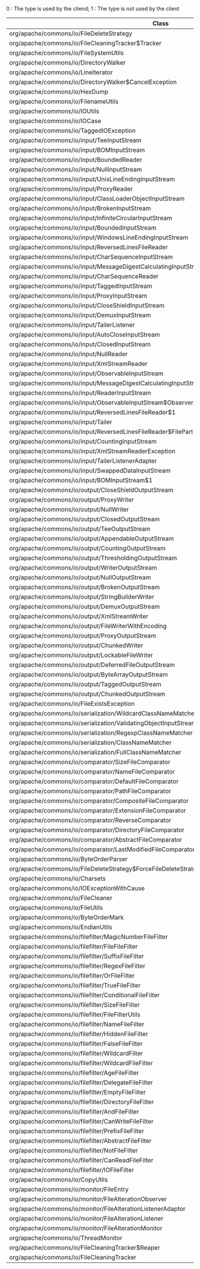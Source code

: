 0 : The type is used by the cliend; 1 : The type is not used by the client

|Class                                                                                           |Status|Accumulo|Deeplearning4j|Spoon|Webmagic|Spring|
|------------------------------------------------------------------------------------------------|------|--------|--------------|-----|--------|------|
|org/apache/commons/io/FileDeleteStrategy                                                        |1     |1       |1             |1    |1       |1     |
|org/apache/commons/io/FileCleaningTracker$Tracker                                               |1     |1       |1             |1    |1       |1     |
|org/apache/commons/io/FileSystemUtils                                                           |1     |1       |1             |1    |1       |1     |
|org/apache/commons/io/DirectoryWalker                                                           |1     |1       |1             |1    |1       |1     |
|org/apache/commons/io/LineIterator                                                              |1     |1       |1             |1    |1       |1     |
|org/apache/commons/io/DirectoryWalker$CancelException                                           |1     |1       |1             |1    |1       |1     |
|org/apache/commons/io/HexDump                                                                   |1     |1       |1             |1    |1       |1     |
|org/apache/commons/io/FilenameUtils                                                             |1     |0       |1             |1    |1       |1     |
|org/apache/commons/io/IOUtils                                                                   |1     |0       |0             |0    |0       |0     |
|org/apache/commons/io/IOCase                                                                    |1     |1       |1             |1    |1       |1     |
|org/apache/commons/io/TaggedIOException                                                         |1     |1       |1             |1    |1       |1     |
|org/apache/commons/io/input/TeeInputStream                                                      |1     |1       |1             |1    |1       |1     |
|org/apache/commons/io/input/BOMInputStream                                                      |1     |1       |1             |1    |1       |1     |
|org/apache/commons/io/input/BoundedReader                                                       |1     |1       |1             |1    |1       |1     |
|org/apache/commons/io/input/NullInputStream                                                     |1     |1       |1             |1    |1       |1     |
|org/apache/commons/io/input/UnixLineEndingInputStream                                           |1     |1       |1             |1    |1       |1     |
|org/apache/commons/io/input/ProxyReader                                                         |1     |1       |1             |1    |1       |1     |
|org/apache/commons/io/input/ClassLoaderObjectInputStream                                        |1     |1       |1             |1    |1       |1     |
|org/apache/commons/io/input/BrokenInputStream                                                   |1     |1       |1             |1    |1       |1     |
|org/apache/commons/io/input/InfiniteCircularInputStream                                         |1     |1       |1             |1    |1       |1     |
|org/apache/commons/io/input/BoundedInputStream                                                  |1     |1       |1             |1    |1       |1     |
|org/apache/commons/io/input/WindowsLineEndingInputStream                                        |1     |1       |1             |1    |1       |1     |
|org/apache/commons/io/input/ReversedLinesFileReader                                             |1     |1       |1             |1    |1       |0     |
|org/apache/commons/io/input/CharSequenceInputStream                                             |1     |1       |1             |1    |1       |1     |
|org/apache/commons/io/input/MessageDigestCalculatingInputStream                                 |1     |1       |1             |1    |1       |1     |
|org/apache/commons/io/input/CharSequenceReader                                                  |1     |1       |1             |1    |1       |1     |
|org/apache/commons/io/input/TaggedInputStream                                                   |1     |1       |1             |1    |1       |1     |
|org/apache/commons/io/input/ProxyInputStream                                                    |1     |1       |1             |1    |1       |1     |
|org/apache/commons/io/input/CloseShieldInputStream                                              |1     |1       |1             |1    |1       |1     |
|org/apache/commons/io/input/DemuxInputStream                                                    |1     |1       |1             |1    |1       |1     |
|org/apache/commons/io/input/TailerListener                                                      |1     |1       |1             |1    |1       |1     |
|org/apache/commons/io/input/AutoCloseInputStream                                                |1     |1       |1             |1    |1       |1     |
|org/apache/commons/io/input/ClosedInputStream                                                   |1     |1       |1             |1    |1       |1     |
|org/apache/commons/io/input/NullReader                                                          |1     |1       |1             |1    |1       |1     |
|org/apache/commons/io/input/XmlStreamReader                                                     |1     |1       |1             |1    |1       |1     |
|org/apache/commons/io/input/ObservableInputStream                                               |1     |1       |1             |1    |1       |1     |
|org/apache/commons/io/input/MessageDigestCalculatingInputStream$MessageDigestMaintainingObserver|1     |1       |1             |1    |1       |1     |
|org/apache/commons/io/input/ReaderInputStream                                                   |1     |1       |1             |1    |1       |1     |
|org/apache/commons/io/input/ObservableInputStream$Observer                                      |1     |1       |1             |1    |1       |1     |
|org/apache/commons/io/input/ReversedLinesFileReader$1                                           |1     |1       |1             |1    |1       |1     |
|org/apache/commons/io/input/Tailer                                                              |1     |1       |1             |1    |1       |1     |
|org/apache/commons/io/input/ReversedLinesFileReader$FilePart                                    |1     |1       |1             |1    |1       |1     |
|org/apache/commons/io/input/CountingInputStream                                                 |1     |1       |1             |1    |1       |1     |
|org/apache/commons/io/input/XmlStreamReaderException                                            |1     |1       |1             |1    |1       |1     |
|org/apache/commons/io/input/TailerListenerAdapter                                               |1     |1       |1             |1    |1       |1     |
|org/apache/commons/io/input/SwappedDataInputStream                                              |1     |1       |1             |1    |1       |1     |
|org/apache/commons/io/input/BOMInputStream$1                                                    |1     |1       |1             |1    |1       |1     |
|org/apache/commons/io/output/CloseShieldOutputStream                                            |1     |1       |1             |1    |1       |1     |
|org/apache/commons/io/output/ProxyWriter                                                        |1     |1       |1             |1    |1       |1     |
|org/apache/commons/io/output/NullWriter                                                         |1     |1       |1             |1    |1       |1     |
|org/apache/commons/io/output/ClosedOutputStream                                                 |1     |1       |1             |1    |1       |1     |
|org/apache/commons/io/output/TeeOutputStream                                                    |1     |1       |1             |1    |1       |1     |
|org/apache/commons/io/output/AppendableOutputStream                                             |1     |1       |1             |1    |1       |1     |
|org/apache/commons/io/output/CountingOutputStream                                               |1     |1       |1             |1    |1       |1     |
|org/apache/commons/io/output/ThresholdingOutputStream                                           |1     |1       |1             |1    |1       |1     |
|org/apache/commons/io/output/WriterOutputStream                                                 |1     |1       |1             |1    |1       |1     |
|org/apache/commons/io/output/NullOutputStream                                                   |1     |1       |1             |0    |1       |1     |
|org/apache/commons/io/output/BrokenOutputStream                                                 |1     |1       |1             |1    |1       |1     |
|org/apache/commons/io/output/StringBuilderWriter                                                |1     |1       |1             |1    |1       |1     |
|org/apache/commons/io/output/DemuxOutputStream                                                  |1     |1       |1             |1    |1       |1     |
|org/apache/commons/io/output/XmlStreamWriter                                                    |1     |1       |1             |1    |1       |1     |
|org/apache/commons/io/output/FileWriterWithEncoding                                             |1     |1       |1             |1    |1       |1     |
|org/apache/commons/io/output/ProxyOutputStream                                                  |1     |1       |1             |1    |1       |1     |
|org/apache/commons/io/output/ChunkedWriter                                                      |1     |1       |1             |1    |1       |1     |
|org/apache/commons/io/output/LockableFileWriter                                                 |1     |1       |1             |1    |1       |1     |
|org/apache/commons/io/output/DeferredFileOutputStream                                           |1     |1       |1             |1    |1       |1     |
|org/apache/commons/io/output/ByteArrayOutputStream                                              |1     |1       |1             |1    |1       |1     |
|org/apache/commons/io/output/TaggedOutputStream                                                 |1     |1       |1             |1    |1       |1     |
|org/apache/commons/io/output/ChunkedOutputStream                                                |1     |1       |1             |1    |1       |1     |
|org/apache/commons/io/FileExistsException                                                       |1     |1       |1             |1    |1       |1     |
|org/apache/commons/io/serialization/WildcardClassNameMatcher                                    |1     |1       |1             |1    |1       |1     |
|org/apache/commons/io/serialization/ValidatingObjectInputStream                                 |1     |1       |1             |1    |1       |1     |
|org/apache/commons/io/serialization/RegexpClassNameMatcher                                      |1     |1       |1             |1    |1       |1     |
|org/apache/commons/io/serialization/ClassNameMatcher                                            |1     |1       |1             |1    |1       |1     |
|org/apache/commons/io/serialization/FullClassNameMatcher                                        |1     |1       |1             |1    |1       |1     |
|org/apache/commons/io/comparator/SizeFileComparator                                             |1     |1       |1             |1    |1       |1     |
|org/apache/commons/io/comparator/NameFileComparator                                             |1     |1       |1             |1    |1       |1     |
|org/apache/commons/io/comparator/DefaultFileComparator                                          |1     |1       |1             |1    |1       |1     |
|org/apache/commons/io/comparator/PathFileComparator                                             |1     |1       |1             |1    |1       |1     |
|org/apache/commons/io/comparator/CompositeFileComparator                                        |1     |1       |1             |1    |1       |1     |
|org/apache/commons/io/comparator/ExtensionFileComparator                                        |1     |1       |1             |1    |1       |1     |
|org/apache/commons/io/comparator/ReverseComparator                                              |1     |1       |1             |1    |1       |1     |
|org/apache/commons/io/comparator/DirectoryFileComparator                                        |1     |1       |1             |1    |1       |1     |
|org/apache/commons/io/comparator/AbstractFileComparator                                         |1     |1       |1             |1    |1       |1     |
|org/apache/commons/io/comparator/LastModifiedFileComparator                                     |1     |1       |1             |1    |1       |1     |
|org/apache/commons/io/ByteOrderParser                                                           |1     |1       |1             |1    |1       |1     |
|org/apache/commons/io/FileDeleteStrategy$ForceFileDeleteStrategy                                |1     |1       |1             |1    |1       |1     |
|org/apache/commons/io/Charsets                                                                  |1     |1       |1             |1    |1       |1     |
|org/apache/commons/io/IOExceptionWithCause                                                      |1     |1       |1             |1    |1       |1     |
|org/apache/commons/io/FileCleaner                                                               |1     |1       |1             |1    |1       |1     |
|org/apache/commons/io/FileUtils                                                                 |1     |1       |0             |0    |1       |0     |
|org/apache/commons/io/ByteOrderMark                                                             |1     |1       |1             |1    |1       |1     |
|org/apache/commons/io/EndianUtils                                                               |1     |1       |1             |1    |1       |1     |
|org/apache/commons/io/filefilter/MagicNumberFileFilter                                          |1     |1       |1             |1    |1       |1     |
|org/apache/commons/io/filefilter/FileFileFilter                                                 |1     |1       |1             |1    |1       |1     |
|org/apache/commons/io/filefilter/SuffixFileFilter                                               |1     |1       |1             |0    |1       |1     |
|org/apache/commons/io/filefilter/RegexFileFilter                                                |1     |1       |1             |1    |1       |1     |
|org/apache/commons/io/filefilter/OrFileFilter                                                   |1     |1       |1             |1    |1       |1     |
|org/apache/commons/io/filefilter/TrueFileFilter                                                 |1     |1       |1             |0    |1       |1     |
|org/apache/commons/io/filefilter/ConditionalFileFilter                                          |1     |1       |1             |1    |1       |1     |
|org/apache/commons/io/filefilter/SizeFileFilter                                                 |1     |1       |1             |1    |1       |1     |
|org/apache/commons/io/filefilter/FileFilterUtils                                                |1     |1       |1             |1    |1       |1     |
|org/apache/commons/io/filefilter/NameFileFilter                                                 |1     |1       |1             |1    |1       |1     |
|org/apache/commons/io/filefilter/HiddenFileFilter                                               |1     |1       |1             |1    |1       |1     |
|org/apache/commons/io/filefilter/FalseFileFilter                                                |1     |1       |1             |1    |1       |1     |
|org/apache/commons/io/filefilter/WildcardFilter                                                 |1     |1       |1             |1    |1       |1     |
|org/apache/commons/io/filefilter/WildcardFileFilter                                             |1     |1       |1             |1    |1       |1     |
|org/apache/commons/io/filefilter/AgeFileFilter                                                  |1     |1       |1             |1    |1       |1     |
|org/apache/commons/io/filefilter/DelegateFileFilter                                             |1     |1       |1             |1    |1       |1     |
|org/apache/commons/io/filefilter/EmptyFileFilter                                                |1     |1       |1             |1    |1       |1     |
|org/apache/commons/io/filefilter/DirectoryFileFilter                                            |1     |1       |1             |0    |1       |1     |
|org/apache/commons/io/filefilter/AndFileFilter                                                  |1     |1       |1             |1    |1       |1     |
|org/apache/commons/io/filefilter/CanWriteFileFilter                                             |1     |1       |1             |1    |1       |1     |
|org/apache/commons/io/filefilter/PrefixFileFilter                                               |1     |1       |1             |1    |1       |1     |
|org/apache/commons/io/filefilter/AbstractFileFilter                                             |1     |1       |1             |1    |1       |1     |
|org/apache/commons/io/filefilter/NotFileFilter                                                  |1     |1       |1             |1    |1       |1     |
|org/apache/commons/io/filefilter/CanReadFileFilter                                              |1     |1       |1             |1    |1       |1     |
|org/apache/commons/io/filefilter/IOFileFilter                                                   |1     |1       |1             |1    |1       |1     |
|org/apache/commons/io/CopyUtils                                                                 |1     |1       |1             |1    |1       |1     |
|org/apache/commons/io/monitor/FileEntry                                                         |1     |1       |1             |1    |1       |1     |
|org/apache/commons/io/monitor/FileAlterationObserver                                            |1     |1       |1             |1    |1       |1     |
|org/apache/commons/io/monitor/FileAlterationListenerAdaptor                                     |1     |1       |1             |1    |1       |1     |
|org/apache/commons/io/monitor/FileAlterationListener                                            |1     |1       |1             |1    |1       |1     |
|org/apache/commons/io/monitor/FileAlterationMonitor                                             |1     |1       |1             |1    |1       |1     |
|org/apache/commons/io/ThreadMonitor                                                             |1     |1       |1             |1    |1       |1     |
|org/apache/commons/io/FileCleaningTracker$Reaper                                                |1     |1       |1             |1    |1       |1     |
|org/apache/commons/io/FileCleaningTracker                                                       |1     |1       |1             |1    |1       |1     |
